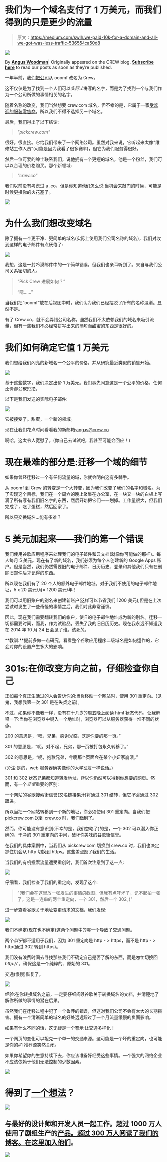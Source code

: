 # 我们为一个域名支付了 1 万美元，而我们得到的只是更少的流量

> 原文：<https://medium.com/swlh/we-paid-10k-for-a-domain-and-all-we-got-was-less-traffic-536554ca50d8>

![](img/510ca2b0bbc5dc681b42ba0a767cb103.png)

By [**Angus Woodman**](https://twitter.com/angusw)| Originally appeared on the CREW blog. [**Subscribe here**](http://eepurl.com/bHw9kT) to read our posts as soon as they’re published.

一年半前，[我们把公司](http://backstage.crew.co/story/)从 ooomf 改名为 Crew。

这不仅仅是为了找到一个人们可以*实际上*拼写的名字，而是为了找到一个与我们作为一个公司所做的事情相关的名字。

随着名称的改变，我们当然想要 crew.com 域名，但不幸的是，它属于一家[受欢迎的服装零售商](http://gap.com/)，所以我们不得不选择另一个域名。

最后，我们得出了以下结论:

> *"pickcrew.com"*

很好。很直接。它给我们带来了一个网络公司。虽然对我来说，它听起来太像“维修站工作人员”(可能是因为我看了很多赛车)，但它为我们服务得很好。

然后一位可爱的绅士联系我们，说他拥有一个更短的域名，他是一个粉丝，我们可以以合理的价格购买。那个新领域:

> *"crew.co"*

我们以前没有考虑过 a .co，但是你知道他们怎么说:当机会来敲门的时候，可能是时候更换你的火花塞了。

![](img/6af8d3e393f6bb8561872fad5949c331.png)

# 为什么我们想改变域名

除了拥有一个更干净、更简单的域名(实际上使用我们公司名称的域名)，我们对收到这样的电子邮件有点厌倦了:

![](img/7313e499034ac6f364a79ae0a2e0ba08.png)

我想，这是一封冷漠邮件中的一个简单错误。但我们也亲耳听到了。来自与我们公司关系密切的人。

> “Pick Crew 进展如何？”
> 
> “嗯……”

当我们把“ooomf”放在后视图中时，我们认为我们已经摆脱了所有的名称混淆。显然不是。

有了 Crew.co，就不会弄错公司名称。虽然我们不太依赖我们的域名来吸引流量，但有一些我们不必经常拼写出来的简短而甜蜜的东西是很好的。

# 我们如何确定它值 1 万美元

我们想给我们闪亮的新域名一个公平的价格，并从研究最近类似的销售开始。

![](img/998941fa44e255ba6aded0972c8610b8.png)

基于这些数字，我们决定出价 1 万美元。我们事先同意这是一个公平的价格，任何还价都会被拒绝。

以下是我们发送的实际电子邮件:

![](img/b6205e48f7e4ada0dbdce0177b05c1e7.png)

它被接受了。甜蜜，一个新的领域。

现在让我们花点时间看看我的新邮箱:[angus@crew.co](mailto:angus@crew.co?subject=I%20like%20antelopes%20and%20getting%20caught%20in%20the%20rain)

啊哈，这太令人宽慰了。(你自己去试试吧，我甚至可能会回应！)

# 现在最难的部分是:迁移一个域的细节

如果你曾经迁移过一个有任何流量的域，你就会明白这有多棘手。

从 ooomf 到 Crew 的转变是一个大转变，因为我们改变了我们的名字和域名。为了实现这个目标，我们在一个周六的晚上聚集在办公室，在一块又一块的白板上写满了所有写有我们旧名字的东西，然后开始把它们一一划掉。工作量很大，但我们完成了，吃了蛋糕，然后回家了。

所以只交换域名…能有多难？

# 5 美元加起来——我们的第一个错误

我们使用谷歌应用程序来处理我们的电子邮件和云文档(就像你可能做的那样)。每人每月 5 美元。现在有了新的域名，我们必须为每个人创建新的 Google Apps 账户。但是当然，我们仍然需要旧的电子邮件、日历历史、登录和其他我们只有在删除旧邮件后才记得的东西。

所以现在我们有了 20 个人的额外电子邮件地址。对于我们不使用的电子邮件地址，5 x 20 美元/月= 1200 美元/年！

我们可以用旧账户的别名来创建新账户(这样可以节省我们 1200 美元),但是在上次尝试时发生了一些奇怪的事情之后，我们对此非常谨慎。

因此，现在我们需要翻转我们的帐户，使旧的电子邮件地址成为新的别名。迁移一切都需要时间，而我，作为试验品，丢失了我的旧日历历史。现在我永远不知道我在 2014 年 10 月 24 日会见了谁。该死的。

**教训:**提前多做一点研究，看看整个谷歌应用程序二级域名是如何运作的，它会对你的设置产生多大的影响。

# 301s:在你改变方向之前，仔细检查你自己

正如每个真正生活过的人会告诉你的:当你移动一个网站时，使用 301 重定向。(见鬼，我想我第一次 301 是在失贞之前)。

不过，如果你不像我一样，没有在十几岁的周五晚上阅读 html 状态代码，让我解释一下:当你在浏览器中键入一个地址时，浏览器可以从服务器获得一堆不同的状态。

200 的意思是，“嘿，兄弟，感谢光临，这是你要的那一页。”

301 的意思是，“呃，对不起，兄弟，那一页被打包永久转移了。”

302 的意思是，“呃，抱歉兄弟，今晚那个页面会在某个小妞家崩溃。”

(旁注:是的，web 服务器确实像你的大学室友一样说话。)

301 和 302 状态兄弟都知道转发地址，所以你仍然可以得到你想要的网页。然而，有一个*非常*重要的区别:

一个网站的谷歌搜索街信誉(又名链接果汁)将通过 301 结转，但它*不会*通过 302 跟进。

所以当把一个网站转移到一个新的地址，你必须使用 301 重定向。当我们把 pickcrew.com 送到 crew.co 时，我们做到了。

然而，你可能没有意识到(不幸的是，我们忽略了)的是，一个 302 可以潜入你正确的，干净的 301 重定向的中间，破坏你美味的谷歌街信誉。

在我们的具体案例中，当我们从 pickcrew.com 切换到 crew.co 时，我们也决定抓住机会从 http 切换到 https。这些差点毁了我们的生活。

当我们的有机搜索流量遭受重创时，我们首次注意到了这一点:

![](img/0c2a3584aabf85bd54ea1ac40b167d9c.png)

仔细看，我们检查了我们的重定向，发现了这个:

> ”(我们会在这里放一张发生的事情的截图，但我有点吓坏了，记不起拍一张了。这是一连串的两个重定向，一个 301，然后一个 302。)"

进一步查看谷歌关于地址变更请求的文档，我们发现:

![](img/45b0528617d398090c7f7f958b274678.png)

我们不确定(现在也不确定)这两个问题中的哪一个导致了交通问题。

两个*似乎*都不适用于我们，因为 301 重定向是 http - > https，而不是 http - > http(通过 302 转到 https)。

我们没有浪费时间去寻找那些我们不确定自己是否了解的东西，而是匆忙切换回 *http://* ，确保这是一个纯粹的、原始的 301。

交通(慢慢)恢复了。

![](img/5370fdd59bd607f53b4e06b06704fe77.png)

经验:在你转换域名之前，一定要仔细阅读谷歌关于转换域名的文档，并清楚地了解你所做的事情的潜在后果。

虽然我们在迁移过程中犯了一个鲁莽的错误，但这对我们公司不会有太大的长期损害。拥有一个清晰简单的域名的好处远远超过了一个月流量缓慢的负面影响。

如果有什么不同的话，这无疑是一个警示:让交通多样化！

一个网页的变化可以坦克一个单一的交通来源。这可能是一个坏的重定向，也可能是你的#1 推荐源突然关闭。

如果你希望你的生意持续下去，你应该准备好经受这些事情。一个强大的网络企业不应该依赖于他们无法控制的少数因素。

![](img/4d66437b9aa15efe87462e67a3592343.png)

# 得到了[一个想法](https://crew.co/?utm_source=Medium&utm_medium=CTA&utm_campaign=MediumCTAs)？

[![](img/5a2d62ad5f90b1e47d8dfc1d2acad359.png)](https://crew.co/?utm_source=Medium&utm_medium=CTA&utm_campaign=MediumCTAs)

## 与最好的设计师和开发人员一起工作。超过 1000 万人使用了剧组生产的[产品。超过 300 万人阅读了我们的博客。在这里加入他们](http://crew.co/?utm_source=Medium&utm_medium=CTA&utm_campaign=MediumCTAs)。

![](img/4d66437b9aa15efe87462e67a3592343.png)